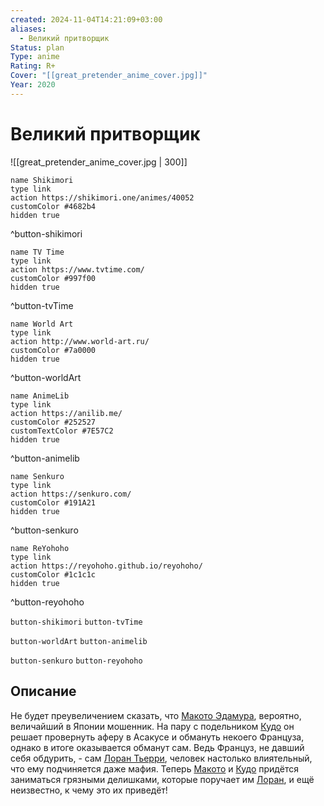 ```yaml
---
created: 2024-11-04T14:21:09+03:00
aliases:
  - Великий притворщик
Status: plan
Type: anime
Rating: R+
Cover: "[[great_pretender_anime_cover.jpg]]"
Year: 2020
---
```


# Великий притворщик

![[great_pretender_anime_cover.jpg | 300]]

```button
name Shikimori
type link
action https://shikimori.one/animes/40052
customColor #4682b4
hidden true
```
^button-shikimori

```button
name TV Time
type link
action https://www.tvtime.com/
customColor #997f00
hidden true
```
^button-tvTime

```button
name World Art
type link
action http://www.world-art.ru/
customColor #7a0000
hidden true
```
^button-worldArt

```button
name AnimeLib
type link
action https://anilib.me/
customColor #252527
customTextColor #7E57C2
hidden true
```
^button-animelib

```button
name Senkuro
type link
action https://senkuro.com/
customColor #191A21
hidden true
```
^button-senkuro

```button
name ReYohoho
type link
action https://reyohoho.github.io/reyohoho/
customColor #1c1c1c
hidden true
```
^button-reyohoho

`button-shikimori` `button-tvTime`

`button-worldArt` `button-animelib`

`button-senkuro` `button-reyohoho`

## Описание

Не  будет преувеличением сказать, что [Макото Эдамура](https://shikimori.one/characters/177626-makoto-edamura), вероятно, величайший в Японии мошенник. На пару с подельником [Кудо](https://shikimori.one/characters/183242-kudou) он решает провернуть аферу в Асакусе и обмануть некоего Француза, однако в итоге оказывается обманут сам. Ведь Француз, не давший себя обдурить, - сам [Лоран Тьерри](https://shikimori.one/characters/177627-laurent-thierry), человек настолько влиятельный, что ему подчиняется даже мафия. Теперь [Макото](https://shikimori.one/characters/177626-makoto-edamura) и [Кудо](https://shikimori.one/characters/183242-kudou) придётся заниматься грязными делишками, которые поручает им [Лоран](https://shikimori.one/characters/177627-laurent-thierry), и ещё неизвестно, к чему это их приведёт!

